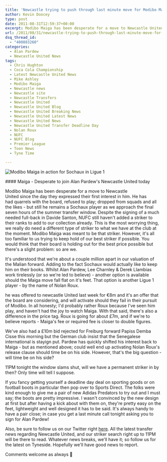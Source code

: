 ```yaml
---
title: 'Newcastle trying to push through last minute move for Modibo Maiga & also consider Nolan Roux'
author: Kevin Doocey
type: post
date: 2011-08-31T12:59:37+00:00
excerpt: Modibo Maiga has been desperate for a move to Newcastle United since the day they expressed their first interest in him. He has had quarrels with the board, refused..
url: /2011/08/31/newcastle-trying-to-push-through-last-minute-move-for-modibo-maiga-also-consider-nolan-roux/
dsq_thread_id:
  - "400883260"
categories:
  - Alan Pardew
  - Newcastle United News
tags:
  - Chris Hughton
  - Coca Cola Championship
  - Latest Newcastle United News
  - Mike Ashley
  - Modibo Maiga
  - Newcastle news
  - Newcastle site
  - Newcastle Transfers
  - Newcastle United
  - Newcastle United Blog
  - Newcastle United Breaking News
  - Newcastle United Latest News
  - Newcastle United News
  - Newcastle United Transfer Deadline Day
  - Nolan Roux
  - NUFC
  - NUFC Blog
  - Premier League
  - Toon News
  - Tyne Time

---
```

![Modibo Maiga in action for Sochaux in Ligue 1](http://www.tynetime.com/wp-content/uploads/2011/08/Modibo-Maiga-Newcastle.jpg "Modibo-Maiga-Newcastle")

#### Maiga - Desperate to join Alan Pardew's Newcastle United today

Modibo Maiga has been desperate for a move to Newcastle United since the day they expressed their first interest in him. He has had quarrels with the board, refused to play; dropped from squads and all the likes - but still he remains a Sochaux player as we approach the final seven hours of the summer transfer window. Despite the signing of a much needed full-back in Davide Santon, NUFC still  haven't added a striker to their ranks to add to our collection already. This is the most worrying thing, we really do need a different type of striker to what we have at the club at the moment. Modibo Maiga was meant to be that striker. However, it's all too familiar to us trying to keep hold of our best striker if possible. You would think that their board is holding out for the best price possible but there's a slight problem: so are we.

It's understood that we're about a couple million apart in our valuation of the Malian forward. Adding to the fact Sochaux would actually like to keep him on their books. Whilst Alan Pardew, Lee Charnley & Derek Llambias work tirelessly (or so we're led to believe) - another option is available should the Maiga move fall flat on it's feet. That option is another Ligue 1 player - by the name of Nolan Roux.

he was offered to newcastle United last week for €8m and it's an offer that the board are considering, and will activate should they fail in their pursuit of Modibo. In all honesty; I'd probably rather Roux because I've seen him play, and haven't had the joy to watch Maiga. With that said, there's also a difference in the price tag. Roux is going for about £7m, and if we're to believe reports - Maiga's fee or required fee is closer to double figures.

We've also had a £10m bid rejected for Freiburg forward Papiss Demba Cisse this morning but the German club insist that the Senegalese international is stayign put. Pardew has quickly shifted his interest back to Maiga - but as mentioned above; could well end up activating Nolan Roux's release clause should time be on his side. However, that's the big question - will time be on his side?

11PM tonight the window slams shut, will we have a permanent striker in by then? Only time will tell I suppose.

If you fancy getting yourself a deadline day deal on sporting goods or on football boots in particular then pop over to Sports Direct. The folks were kind enough to give me a pair of new Adidas Predators to try out and I must say; the boots are pretty impressive. I wasn't convinced by the new design at first but after having a kick about with them on, they're pretty easy on the feet, lightweight and well designed it has to be said. It's always handy to have a pair close; in case you get a last minute call tonight asking you to sign for Alan Pardew!

Also, be sure to follow us on our Twitter right [here][1]. All the latest transfer news regarding Newcastle United, and our striker search right up to 11PM will be there to read. Whatever news breaks, we'll have it; so follow us for the latest on Tyneside. Hopefully we'll have good news to report.

Comments welcome as always 🙂

 [1]: https://twitter.com/tynetime
